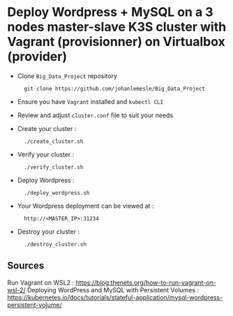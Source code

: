 # Deploy Wordpress + MySQL on a 3 nodes master-slave K3S cluster with Vagrant (provisionner) on Virtualbox (provider)

- Clone `Big_Data_Project` repository

        git clone https://github.com/johanlemesle/Big_Data_Project

- Ensure you have `Vagrant` installed and `kubectl CLI`

- Review and adjust `cluster.conf` file to suit your needs

- Create your cluster :

        ./create_cluster.sh

- Verify your cluster :

        ./verify_cluster.sh

- Deploy Wordpress :

        ./deploy_wordpress.sh

- Your Wordpress deployment can be viewed at :

        http://<MASTER_IP>:31234

- Destroy your cluster :

        ./destroy_cluster.sh
        
 ## Sources
 
 Run Vagrant on WSL2 : https://blog.thenets.org/how-to-run-vagrant-on-wsl-2/
 Deploying WordPress and MySQL with Persistent Volumes : https://kubernetes.io/docs/tutorials/stateful-application/mysql-wordpress-persistent-volume/
